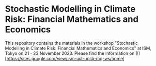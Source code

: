 # Stochastic Modelling in Climate Risk: Financial Mathematics and Economics
This repository contains the materials in the workshop "Stochastic Modelling in Climate Risk: Financial Mathematics and Economics" at ISM, Tokyo on 21 - 23 November 2023. Please find the information on [!][https://sites.google.com/view/ism-ucl-ucsb-mq-ws/home]

